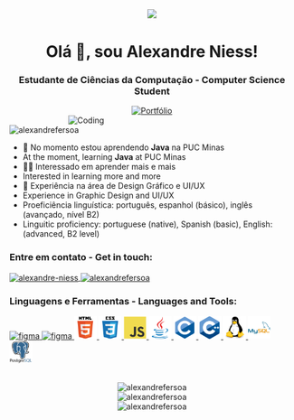 <div align="center">
  <img src="https://github.com/Anmol-Baranwal/Cool-GIFs-For-GitHub/assets/74038190/80728820-e06b-4f96-9c9e-9df46f0cc0a5" width="auto">
</div>

<h1 align="center">Olá 👋, sou Alexandre Niess!</h1>
<h3 align="center">Estudante de Ciências da Computação - Computer Science Student</h3>

<div align="center">
  <a href="https://alexandre-niess.github.io/SitePortifolio/" target="_blank">
    <img src="https://img.shields.io/badge/Portfólio-37a779?style=for-the-badge" alt="Portfólio" />
  </a>
</div>

<img align="right" alt="Coding" width="400" src="https://media.giphy.com/media/Og8L6NGjDQzFm/giphy.gif">

<p align="left">
  <img src="https://komarev.com/ghpvc/?username=alexandrefersoa&label=Profile%20views&color=0e75b6&style=flat" alt="alexandrefersoa" />
</p>

- 🌱 No momento estou aprendendo **Java** na PUC Minas
- At the moment, learning **Java** at PUC Minas
- 🧑‍🔬 Interessado em aprender mais e mais
- Interested in learning more and more
- 🎨 Experiência na área de Design Gráfico e UI/UX
- Experience in Graphic Design and UI/UX
- Proeficiência linguística: português, espanhol (básico), inglês (avançado, nível B2)
- Linguitic proficiency: portuguese (native), Spanish (basic), English: (advanced, B2 level)

<h3 align="left">Entre em contato - Get in touch:</h3>
<p align="left">
  <a href="https://linkedin.com/in/alexandre-niess" target="blank">
    <img align="center" src="https://raw.githubusercontent.com/rahuldkjain/github-profile-readme-generator/master/src/images/icons/Social/linked-in-alt.svg" alt="alexandre-niess" height="30" width="40" />
  </a>
  <a href="https://www.behance.net/alexandrefersoa" target="blank">
    <img align="center" src="https://raw.githubusercontent.com/rahuldkjain/github-profile-readme-generator/master/src/images/icons/Social/behance.svg" alt="alexandrefersoa" height="30" width="40" />
  </a>
</p>

<h3 align="left">Linguagens e Ferramentas - Languages and Tools:</h3>
<p align="left">
  <a href="https://www.figma.com/" target="_blank" rel="noreferrer">
    <img src="https://www.vectorlogo.zone/logos/figma/figma-icon.svg" alt="figma" width="40" height="40"/>
  </a>
   <a href="https://react.dev/" target="_blank" rel="noreferrer">
    <img src='https://svgshare.com/i/16Xo.svg' alt="figma" width="40" height="40"/>
  </a>
  <a href="https://www.w3.org/html/" target="_blank" rel="noreferrer">
    <img src="https://raw.githubusercontent.com/devicons/devicon/master/icons/html5/html5-original-wordmark.svg" alt="html5" width="40" height="40"/>
  </a>
  <a href="https://www.w3schools.com/css/" target="_blank" rel="noreferrer">
    <img src="https://raw.githubusercontent.com/devicons/devicon/master/icons/css3/css3-original-wordmark.svg" alt="css3" width="40" height="40"/>
  </a>
  <a href="https://developer.mozilla.org/en-US/docs/Web/JavaScript" target="_blank" rel="noreferrer">
    <img src="https://raw.githubusercontent.com/devicons/devicon/master/icons/javascript/javascript-original.svg" alt="javascript" width="40" height="40"/>
  </a>
  <a href="https://www.java.com" target="_blank" rel="noreferrer">
    <img src="https://raw.githubusercontent.com/devicons/devicon/master/icons/java/java-original.svg" alt="java" width="40" height="40"/>
  </a>
  <a href="https://www.cprogramming.com/" target="_blank" rel="noreferrer">
    <img src="https://raw.githubusercontent.com/devicons/devicon/master/icons/c/c-original.svg" alt="c" width="40" height="40"/>
  </a>
  <a href="https://www.w3schools.com/cpp/" target="_blank" rel="noreferrer">
    <img src="https://raw.githubusercontent.com/devicons/devicon/master/icons/cplusplus/cplusplus-original.svg" alt="cplusplus" width="40" height="40"/>
  </a>
  <a href="https://www.linux.org/" target="_blank" rel="noreferrer">
    <img src="https://raw.githubusercontent.com/devicons/devicon/master/icons/linux/linux-original.svg" alt="linux" width="40" height="40"/>
  </a>
  <a href="https://www.mysql.com/" target="_blank" rel="noreferrer">
    <img src="https://raw.githubusercontent.com/devicons/devicon/master/icons/mysql/mysql-original-wordmark.svg" alt="mysql" width="40" height="40"/>
  </a>
  <a href="https://www.postgresql.org" target="_blank" rel="noreferrer">
    <img src="https://raw.githubusercontent.com/devicons/devicon/master/icons/postgresql/postgresql-original-wordmark.svg" alt="postgresql" width="40" height="40"/>
  </a>
</p>
<br>

<div align="center">
  <img src="https://github-readme-stats.vercel.app/api/top-langs?username=alexandrefersoa&show_icons=true&locale=en&layout=compact" alt="alexandrefersoa" /><br>
  <img src="https://github-readme-stats.vercel.app/api?username=alexandrefersoa&show_icons=true&locale=en" alt="alexandrefersoa" /><br>
  <img src="https://github-readme-streak-stats.herokuapp.com/?user=alexandrefersoa&" alt="alexandrefersoa" />
</div>
